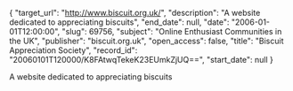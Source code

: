{
  "target_url": "http://www.biscuit.org.uk/", 
  "description": "A website dedicated to appreciating biscuits", 
  "end_date": null, 
  "date": "2006-01-01T12:00:00", 
  "slug": 69756, 
  "subject": "Online Enthusiast Communities in the UK", 
  "publisher": "biscuit.org.uk", 
  "open_access": false, 
  "title": "Biscuit Appreciation Society", 
  "record_id": "20060101T120000/K8FAtwqTekeK23EUmkZjUQ==", 
  "start_date": null
}

A website dedicated to appreciating biscuits